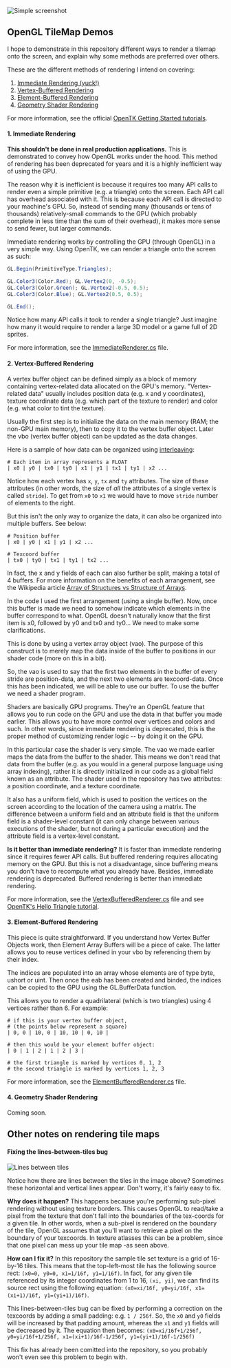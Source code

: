 ﻿![Simple screenshot](Screenshots/Simple.png?raw=true)

## OpenGL TileMap Demos

I hope to demonstrate in this repository different ways to render a tilemap onto the screen,
and explain why some methods are preferred over others.

These are the different methods of rendering I intend on covering:
1. [Immediate Rendering (yuck!)](#1-immediate-rendering)
2. [Vertex-Buffered Rendering](#2-vertex-buffered-rendering)
3. [Element-Buffered Rendering](#3-element-buffered-rendering)
4. [Geometry Shader Rendering](#4-geometry-shader-rendering)

For more information, see the official [OpenTK Getting Started tutorials](https://opentk.net/learn).

#### 1. Immediate Rendering
**This shouldn't be done in real production applications.** This is demonstrated to convey how OpenGL works under the hood. This method of rendering has been deprecated for years and it is a highly inefficient way of using the GPU.

The reason why it is inefficient is because it requires too many API calls to render even a simple primitive (e.g. a triangle) onto the screen. Each API call has overhead associated with it. This is because each API call is directed to your machine's GPU. So, instead of sending many (thousands or tens of thousands) relatively-small commands to the GPU (which probably complete in less time than the sum of their overhead), it makes more sense to send fewer, but larger commands.

Immediate rendering works by controlling the GPU (through OpenGL) in a very simple way. Using OpenTK, we can render a triangle onto the screen as such:
```C#
GL.Begin(PrimitiveType.Triangles);

GL.Color3(Color.Red); GL.Vertex2(0, -0.5);
GL.Color3(Color.Green); GL.Vertex2(-0.5, 0.5);
GL.Color3(Color.Blue); GL.Vertex2(0.5, 0.5);

GL.End();
```

Notice how many API calls it took to render a single triangle? Just imagine how many it would require to render a large 3D model or a game full of 2D sprites.

For more information, see the [ImmediateRenderer.cs](Renderers/ImmediateRenderer.cs) file.

#### 2. Vertex-Buffered Rendering
A vertex buffer object can be defined simply as a block of memory containing vertex-related data allocated on the GPU's memory. "Vertex-related data" usually includes position data (e.g. x and y coordinates), texture coordinate data (e.g. which part of the texture to render) and color (e.g. what color to tint the texture).

Usually the first step is to initialize the data on the main memory (RAM; the non-GPU main memory), then to copy it to the vertex buffer object. Later the vbo (vertex buffer object) can be updated as the data changes.

Here is a sample of how data can be organized using [interleaving](https://en.wikipedia.org/wiki/Interleaving_(data)):

```
# Each item in array represents a FLOAT
| x0 | y0 | tx0 | ty0 | x1 | y1 | tx1 | ty1 | x2 ...
```

Notice how each vertex has `x`, `y`, `tx` and `ty` attributes. The size of these attributes (in other words, the size of *all* the attributes of a single vertex is called `stride`). To get from `x0` to `x1` we would have to move `stride` number of elements to the right.

But this isn't the only way to organize the data, it can also be organized into multiple buffers. See below:

```
# Position buffer
| x0 | y0 | x1 | y1 | x2 ...

# Texcoord buffer
| tx0 | ty0 | tx1 | ty1 | tx2 ...
```

In fact, the x and y fields of each can also further be split, making a total of 4 buffers. For more information on the benefits of each arrangement, see the Wikipedia article [Array of Structures vs Structure of Arrays](https://en.wikipedia.org/wiki/AoS_and_SoA).

In the code I used the first arrangement (using a single buffer). Now, once this buffer is made we need to somehow indicate which elements in the buffer correspond to what. OpenGL doesn't naturally know that the first item is x0, followed by y0 and tx0 and ty0... We need to make some clarifications.

This is done by using a vertex array object (vao). The purpose of this construct is to merely map the data inside of the buffer to positions in our shader code (more on this in a bit).

So, the vao is used to say that the first two elements in the buffer of every stride are position-data, and the next two elements are texcoord-data. Once this has been indicated, we will be able to use our buffer. To use the buffer we need a shader program.

Shaders are basically GPU programs. They're an OpenGL feature that allows you to run code on the GPU and use the data in that buffer you made earlier. This allows you to have more control over vertices and colors and such. In other words, since immediate rendering is deprecated, this is the proper method of customizing render logic -- by doing it on the GPU.

In this particular case the shader is very simple. The vao we made earlier maps the data from the buffer to the shader. This means we don't read that data from the buffer (e.g. as you would in a general purpose language using array indexing), rather it is directly initialized in our code as a global field known as an attribute. The shader used in the repository has two attributes: a position coordinate, and a texture coordinate.

It also has a uniform field, which is used to position the vertices on the screen according to the location of the camera using a matrix. The difference between a uniform field and an attribute field is that the uniform field is a shader-level constant (it can only change between various executions of the shader, but not during a particular execution) and the attribute field is a vertex-level constant.

**Is it better than immediate rendering?** It is faster than immediate rendering since it requires fewer API calls. But buffered rendering requires allocating memory on the GPU. But this is not a disadvantage, since buffering means you don't have to recompute what you already have. Besides, immediate rendering is deprecated. Buffered rendering is better than immediate rendering.

For more information, see the [VertexBufferedRenderer.cs](Renderers/VertexBufferedRenderer.cs) file and see [OpenTK's Hello Triangle tutorial](https://opentk.net/learn/chapter1/2-hello-triangle.html).

#### 3. Element-Buffered Rendering
This piece is quite straightforward. If you understand how Vertex Buffer Objects work, then Element Array Buffers will be a piece of cake. The latter allows you to reuse vertices defined in your vbo by referencing them by their index.

The indices are populated into an array whose elements are of type byte, ushort or uint. Then once the eab has been created and binded, the indices can be copied to the GPU using the GL.BufferData function.

This allows you to render a quadrilateral (which is two triangles) using 4 vertices rather than 6. For example:

```
# if this is your vertex buffer object,
# (the points below represent a square)
| 0, 0 | 10, 0 | 10, 10 | 0, 10 |

# then this would be your element buffer object:
| 0 | 1 | 2 | 1 | 2 | 3 |

# the first triangle is marked by vertices 0, 1, 2
# the second triangle is marked by vertices 1, 2, 3
```

For more information, see the [ElementBufferedRenderer.cs](Renderers/ElementBufferedRenderer.cs) file.

#### 4. Geometry Shader Rendering
Coming soon.

## Other notes on rendering tile maps

#### Fixing the lines-between-tiles bug
![Lines between tiles](Screenshots/LinesBetweenTiles.png?raw=true)

Notice how there are lines between the tiles in the image above? Sometimes these horizontal and vertical lines appear. Don't worry, it's fairly easy to fix.

**Why does it happen?** This happens because you're performing sub-pixel rendering without using texture borders. This causes OpenGL to read/take a pixel from the texture that don't fall into the boundaries of the tex-coords for a given tile. In other words, when a sub-pixel is rendered on the boundary of the tile, OpenGL assumes that you'll want to retrieve a pixel on the boundary of your texcoords. In texture atlasses this can be a problem, since that one pixel can mess up your tile map -as seen above.

**How can I fix it?** In this repository the sample tile set texture is a grid of 16-by-16 tiles. This means that the top-left-most tile has the following source rect: `(x0=0, y0=0, x1=1/16f, y1=1/16f)`. In fact, for any given tile referenced by its integer coordinates from 1 to 16, `(xi, yi)`, we can find its source rect using the following equation: `(x0=xi/16f, y0=yi/16f, x1=(xi+1)/16f, y1=(yi+1)/16f)`.

This lines-between-tiles bug can be fixed by performing a correction on the texcoords by adding a small padding: e.g. `1 / 256f`. So, the `x0` and `y0` fields will be increased by that padding amount, whereas the `x1` and `y1` fields will be decreased by it. The equation then becomes: `(x0=xi/16f+1/256f, y0=yi/16f+1/256f, x1=(xi+1)/16f-1/256f, y1=(yi+1)/16f-1/256f)`

This fix has already been comitted into the repository, so you probably won't even see this problem to begin with.